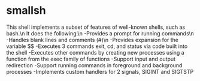 # smallsh

This shell implements a subset of features of well-known shells, such as bash.\n
It does the following:\n
-Provides a prompt for running commands\n
-Handles blank lines and comments (#)\n
-Provides expansion for the variable $$
-Executes 3 commands exit, cd, and status via code built into the shell
-Executes other commands by creating new processes using a function from the exec family of functions
-Support input and output redirection
-Support running commands in foreground and background processes
-Implements custom handlers for 2 signals, SIGINT and SIGTSTP
